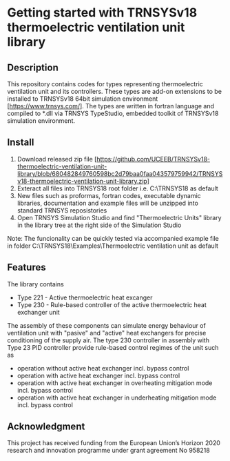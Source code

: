 # Getting started with TRNSYSv18 thermoelectric ventilation unit library
## Description
This repository contains codes for types representing thermoelectric ventilation unit and its controllers. These types are add-on extensions to be installed to TRNSYSv18 64bit simulation environment [https://www.trnsys.com/]. The types are written in fortran language and compiled to *.dll via TRNSYS TypeStudio, embedded toolkit of TRNSYSv18 simulation environment.  

## Install
1) Download released zip file [https://github.com/UCEEB/TRNSYSv18-thermoelectric-ventilation-unit-library/blob/680482849760598bc2d79baa0faa043579759942/TRNSYSv18-thermoelectric-ventilation-unit-library.zip]
2) Exteract all files into TRNSYS18 root folder i.e. C:\TRNSYS18 as default
3) New files such as proformas, fortran codes, executable dynamic libraries, documentation and example files will be unzipped into standard TRNSYS reposistories
4) Open TRNSYS Simulation Studio and find "Thermoelectric Units" library in the library tree at the right side of the Simulation Studio

Note: The funcionality can be quickly tested via accompanied  example file in folder C:\TRNSYS18\Examples\Thermoelectric ventilation unit as default  

## Features
The library contains 
* Type 221 - Active thermoelectric heat excanger
* Type 230 - Rule-based controller of the active thermoelectric heat exchanger unit

The assembly of these components can simulate energy behaviour of  ventilation unit with "pasive" and "active" heat exchangers for precise conditioning of the supply air. The type 230 controller in assembly with Type 23 PID controller provide rule-based control regimes of the unit such as 
* operation without active heat exchanger incl. bypass control
* operation with active heat exchanger incl. bypass control
* operation with active heat exchanger in overheating mitigation mode incl. bypass control
* operation with active heat exchanger in underheating mitigation mode incl. bypass control

## Acknowledgment
This project has received funding from  the  European  Union’s Horizon 2020     research     and innovation    programme    under grant agreement No 958218
